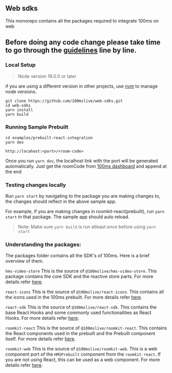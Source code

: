 ## Web sdks

This monorepo contains all the packages required to integrate 100ms on web

## Before doing any code change please take time to go through the [guidelines](./DEVELOPER.MD) line by line.

### Local Setup

> Node version 18.0.0 or later

if you are using a different version in other projects, use [nvm](https://github.com/nvm-sh/nvm?tab=readme-ov-file#installing-and-updating) to manage node versions.


```
git clone https://github.com/100mslive/web-sdks.git
cd web-sdks
yarn install
yarn build
```

### Running Sample Prebuilt

```
cd examples/prebuilt-react-integration
yarn dev
```

`http://locahost:<port>/<room-code>`

Once you run `yarn dev`, the localhost link with the port will be generated automatically. Just get the roomCode from [100ms dashboard](https://dashboard.100ms.live) and append at the end


### Testing changes locally
Run `yarn start` by navigating to the package you are making changes to, the changes should reflect in the above sample app.

For example, if you are making changes in roomkit-react(prebuilt), run `yarn start` in that package. The sample app should auto reload.

> Note: Make sure `yarn build` is run atleast once before using `yarn start`

### Understanding the packages:
The packages folder contains all the SDK's of 100ms. Here is a brief overview of them.

`hms-video-store` 
This is the source of `@100mslive/hms-video-store`. 
This package contains the core SDK and the reactive store parts. 
For more details refer [here](https://github.com/100mslive/web-sdks/blob/main/packages/hms-video-store/README.md).

`react-icons`
This is the source of `@100mslive/react-icons`.
This contains all the icons used in the 100ms prebuilt.
For more details refer [here](https://github.com/100mslive/web-sdks/blob/main/packages/react-icons/README.md).

`react-sdk`
This is the source of `@100mslive/react-sdk`.
This contains the base React Hooks and some commonly used functionalities as React Hooks.
For more details refer [here](https://github.com/100mslive/web-sdks/blob/main/packages/react-sdk/README.md).


`roomkit-react`
This is the source of `@100mslive/roomkit-react`.
This contains the React components used in the prebuilt and the Prebuilt component itself.
For more details refer [here](https://github.com/100mslive/web-sdks/blob/main/packages/roomkit-react/README.md).

`roomkit-web`
This is the source of `@100mslive/roomkit-web`.
This is a web component port of the `HMSPrebuilt` component from the `roomkit-react`. If you are not using React,
this can be used as a web component.
For more details refer [here](https://github.com/100mslive/web-sdks/blob/main/packages/roomkit-web/README.md).



